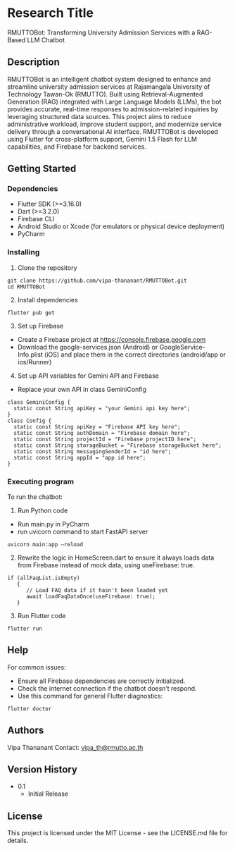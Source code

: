 # Research Title

RMUTTOBot: Transforming University Admission Services with a RAG-Based LLM Chatbot

## Description

RMUTTOBot is an intelligent chatbot system designed to enhance and streamline university admission services at Rajamangala University of Technology Tawan-Ok (RMUTTO). Built using Retrieval-Augmented Generation (RAG) integrated with Large Language Models (LLMs), the bot provides accurate, real-time responses to admission-related inquiries by leveraging structured data sources. This project aims to reduce administrative workload, improve student support, and modernize service delivery through a conversational AI interface. RMUTTOBot is developed using Flutter for cross-platform support, Gemini 1.5 Flash for LLM capabilities, and Firebase for backend services.

## Getting Started

### Dependencies

* Flutter SDK (>=3.16.0)
* Dart (>=3.2.0)
* Firebase CLI
* Android Studio or Xcode (for emulators or physical device deployment)
* PyCharm

### Installing

1. Clone the repository
```
git clone https://github.com/vipa-thananant/RMUTTOBot.git
cd RMUTTOBot
```
2. Install dependencies
```
flutter pub get
```
3. Set up Firebase
   
* Create a Firebase project at https://console.firebase.google.com
* Download the google-services.json (Android) or GoogleService-Info.plist (iOS) and place them in the correct directories (android/app or ios/Runner)

4. Set up API variables for Gemini API and Firebase
 * Replace your own API in class GeminiConfig
```
class GeminiConfig {
  static const String apiKey = "your Gemini api key here";
}
class Config {
  static const String apiKey = "Firebase API key here";
  static const String authDomain = "Firebase domain here";
  static const String projectId = "Firebase projectID here";
  static const String storageBucket = "Firebase storageBucket here";
  static const String messagingSenderId = "id here";
  static const String appId = "app id here";
}
```
### Executing program
To run the chatbot:
1. Run Python code 
* Run main.py in PyCharm
* run uvicorn command to start FastAPI server
```
uvicorn main:app –reload
```
2. Rewrite the logic in HomeScreen.dart to ensure it always loads data from Firebase instead of mock data, using useFirebase: true.
```
if (allFaqList.isEmpty)
   {
      // Load FAQ data if it hasn't been loaded yet
      await loadFaqDataOnce(useFirebase: true);
   }
```   
3. Run Flutter code  
```
flutter run
```
## Help
For common issues:
* Ensure all Firebase dependencies are correctly initialized.
* Check the internet connection if the chatbot doesn’t respond.
* Use this command for general Flutter diagnostics:
```
flutter doctor
```

## Authors
Vipa Thananant
Contact: vipa_th@rmutto.ac.th

## Version History

* 0.1
    * Initial Release

## License

This project is licensed under the MIT License - see the LICENSE.md file for details.

